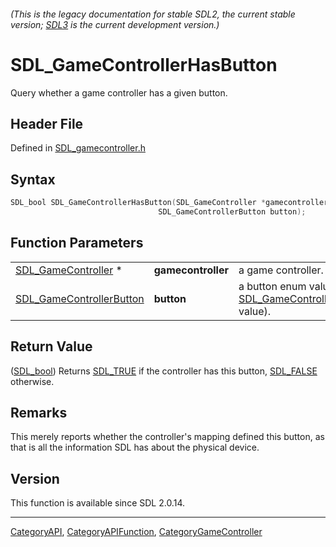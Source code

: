 ###### (This is the legacy documentation for stable SDL2, the current stable version; [SDL3](https://wiki.libsdl.org/SDL3/) is the current development version.)
# SDL_GameControllerHasButton

Query whether a game controller has a given button.

## Header File

Defined in [SDL_gamecontroller.h](https://github.com/libsdl-org/SDL/blob/SDL2/include/SDL_gamecontroller.h)

## Syntax

```c
SDL_bool SDL_GameControllerHasButton(SDL_GameController *gamecontroller,
                                 SDL_GameControllerButton button);
```

## Function Parameters

|                                                      |                    |                                                                                      |
| ---------------------------------------------------- | ------------------ | ------------------------------------------------------------------------------------ |
| [SDL_GameController](SDL_GameController) *           | **gamecontroller** | a game controller.                                                                   |
| [SDL_GameControllerButton](SDL_GameControllerButton) | **button**         | a button enum value (an [SDL_GameControllerButton](SDL_GameControllerButton) value). |

## Return Value

([SDL_bool](SDL_bool)) Returns [SDL_TRUE](SDL_TRUE) if the controller has
this button, [SDL_FALSE](SDL_FALSE) otherwise.

## Remarks

This merely reports whether the controller's mapping defined this button,
as that is all the information SDL has about the physical device.

## Version

This function is available since SDL 2.0.14.

----
[CategoryAPI](CategoryAPI), [CategoryAPIFunction](CategoryAPIFunction), [CategoryGameController](CategoryGameController)

